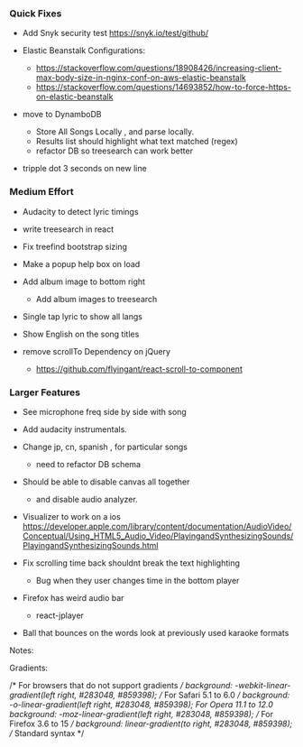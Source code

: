 ### Quick Fixes
- Add Snyk security test
	https://snyk.io/test/github/
- Elastic Beanstalk Configurations:
	- https://stackoverflow.com/questions/18908426/increasing-client-max-body-size-in-nginx-conf-on-aws-elastic-beanstalk
	- https://stackoverflow.com/questions/14693852/how-to-force-https-on-elastic-beanstalk

- move to DynamboDB
	- Store All Songs Locally , and parse locally.
	- Results list should highlight what text matched (regex)
	- refactor DB so treesearch can work better
- tripple dot 3 seconds on new line

### Medium Effort
- Audacity to detect lyric timings
- write treesearch in react
- Fix treefind bootstrap sizing

- Make a popup help box on load
- Add album image to bottom right
	- Add album images to treesearch
- Single tap lyric to show all langs
- Show English on the song titles
- remove scrollTo Dependency on jQuery
	- https://github.com/flyingant/react-scroll-to-component
### Larger Features
- See microphone freq side by side with song
- Add audacity instrumentals.
- Change jp, cn, spanish , for particular songs
	- need to refactor DB schema
- Should be able to disable canvas all together
	- and disable audio analyzer.
- Visualizer to work on a ios
https://developer.apple.com/library/content/documentation/AudioVideo/Conceptual/Using_HTML5_Audio_Video/PlayingandSynthesizingSounds/PlayingandSynthesizingSounds.html

- Fix scrolling time back shouldnt break the text highlighting
	- Bug when they user changes time in the bottom player

- Firefox has weird audio bar
	- react-jplayer
- Ball that bounces on the words
	look at previously used karaoke formats


Notes:

Gradients:

  /* For browsers that do not support gradients */
  background: -webkit-linear-gradient(left right, #283048, #859398);
  /* For Safari 5.1 to 6.0 */
  background: -o-linear-gradient(left right, #283048, #859398);
   For Opera 11.1 to 12.0 
  background: -moz-linear-gradient(left right, #283048, #859398);
  /* For Firefox 3.6 to 15 */
  background: linear-gradient(to right, #283048, #859398);
  /* Standard syntax */

